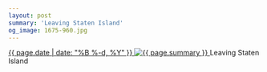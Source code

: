 ```yaml
---
layout: post
summary: 'Leaving Staten Island'
og_image: 1675-960.jpg
---
```


<p>
 <time>
  <a href="/1675">
   {{ page.date | date: "%B %-d, %Y" }}
  </a>
 </time>
 <a href="/1675">
  <img alt="{{ page.summary }}" data-taken="9/19/2022" sizes="(min-width: 700px) 50vw, calc(100vw - 2rem)" src="{{ site.assets_url }}/1675-480.jpg" srcset="{{ site.assets_url }}/1675-240.jpg 240w, {{ site.assets_url }}/1675-480.jpg 480w, {{ site.assets_url }}/1675-720.jpg 720w, {{ site.assets_url }}/1675-960.jpg 960w"/>
 </a>
 <span>
  Leaving Staten Island
 </span>
</p>
